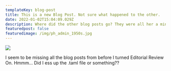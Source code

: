 ```yaml
---
templateKey: blog-post
title: This is a new Blog Post. Not sure what happened to the other.
date: 2022-01-02T15:04:09.029Z
description: Where did the other blog posts go? They were all her a minute or so ago!
featuredpost: false
featuredimage: /img/ph_admin_1950s.jpg
---
```

![](/img/ph_admin_1950s.jpg)

I seem to be missing all the blog posts from before I turned Editorial Review On. Hmmm... Did I ess up the .taml file or something??